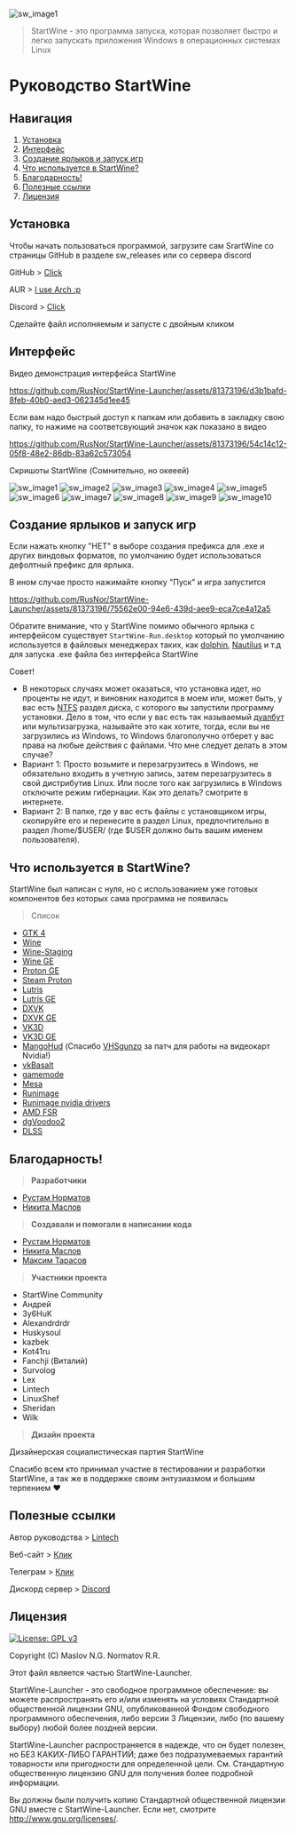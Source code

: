 ![sw_image1](/handbook/sw_logo.svg)

> StartWine - это программа запуска, которая позволяет быстро и легко запускать приложения Windows в операционных системах Linux
# **Руководство StartWine**

## Навигация
1. [Установка](#установка)
2. [Интерфейс](#интерфейс)
3. [Cоздание ярлыков и запуск игр](#cоздание-ярлыков-и-запуск-игр)
4. [Что используется в StartWine?](#что-используется-в-startwine)
5. [Благодарность!](#благодарность)
6. [Полезные ссылки](#полезные-ссылки)
7. [Лицензия](#лицензия)

## Установка
Чтобы начать пользоваться программой, загрузите сам SrartWine со страницы GitHub в разделе sw_releases или со сервера discord

GitHub > [Click](https://github.com/RusNor/StartWine-Launcher/releases)

AUR > [I use Arch :p](https://aur.archlinux.org/packages/startwine)

Discord > [Click](https://discord.gg/jjY3auVdfm)

Сделайте файл исполняемым и запусте с двойным кликом

## Интерфейс

Видео демонстрация интерфейса StartWine

https://github.com/RusNor/StartWine-Launcher/assets/81373196/d3b1bafd-8feb-40b0-aed3-062345d1ee45

Если вам надо быстрый доступ к папкам или добавить в закладку свою папку, то нажиме на соответсвующий значок как показано в видео

https://github.com/RusNor/StartWine-Launcher/assets/81373196/54c14c12-05f8-48e2-86db-83a62c573054

Скришоты StartWine (Сомнительно, но окееей)

![sw_image1](/handbook/ru/sw_image1.png)
![sw_image2](/handbook/ru/sw_image2.png)
![sw_image3](/handbook/ru/sw_image3.png)
![sw_image4](/handbook/ru/sw_image4.png)
![sw_image5](/handbook/ru/sw_image5.png)
![sw_image6](/handbook/ru/sw_image6.png)
![sw_image7](/handbook/ru/sw_image7.png)
![sw_image8](/handbook/ru/sw_image8.png)
![sw_image9](/handbook/ru/sw_image9.png)
![sw_image10](/handbook/ru/sw_image10.png)

## Cоздание ярлыков и запуск игр
Если нажать кнопку "НЕТ" в выборе создания префикса для .exe и других виндовых форматов, по умолчанию будет использоваться дефолтный префикс для ярлыка.

В ином случае просто нажимайте кнопку "Пуск" и игра запустится

https://github.com/RusNor/StartWine-Launcher/assets/81373196/75562e00-94e6-439d-aee9-eca7ce4a12a5

Обратите внимание, что у StartWine помимо обычного ярлыка с интерфейсом существует ```StartWine-Run.desktop``` который по умолчанию используется в файловых менеджерах таких, как [dolphin](https://ru.wikipedia.org/wiki/Dolphin_(%D1%84%D0%B0%D0%B9%D0%BB%D0%BE%D0%B2%D1%8B%D0%B9_%D0%BC%D0%B5%D0%BD%D0%B5%D0%B4%D0%B6%D0%B5%D1%80)), [Nautilus](https://ru.wikipedia.org/wiki/GNOME_Files) и т.д для запуска .exe файла без интерфейса StartWine

Совет!

* В некоторых случаях может оказаться, что установка идет, но проценты не идут, и виновник находится в моем или, может быть, у вас есть [NTFS](https://ru.wikipedia.org/wiki/NTFS ) раздел диска, с которого вы запустили программу установки. Дело в том, что если у вас есть так называемый [дуалбут](https://ru.wikipedia.org/wiki/Мультизагрузка) или мультизагрузка, называйте это как хотите, тогда, если вы не загрузились из Windows, то Windows благополучно отберет у вас права на любые действия с файлами.
Что мне следует делать в этом случае?
* Вариант 1: Просто возьмите и перезагрузитесь в Windows, не обязательно входить в учетную запись, затем перезагрузитесь в свой дистрибутив Linux. Или после того как загрузились в Windows отключите режим гибернации. Как это делать? смотрите в интернете.
* Вариант 2: В папке, где у вас есть файлы с установщиком игры, скопируйте его и перенесите в раздел Linux, предпочтительно в раздел /home/$USER/ (где $USER должно быть вашим именем пользователя).

## Что используется в StartWine?
StartWine был написан с нуля, но с использованием уже готовых компонентов без которых сама программа не появилась
> Список 

* [GTK 4](https://www.gtk.org/)
* [Wine](https://www.winehq.org/)
* [Wine-Staging](https://github.com/Kron4ek/Wine-Builds)
* [Wine GE](https://github.com/GloriousEggroll/wine-ge-custom)
* [Proton GE](https://github.com/GloriousEggroll/proton-ge-custom)
* [Steam Proton](https://github.com/ValveSoftware/Proton)
* [Lutris](https://github.com/lutris/wine)
* [Lutris GE](https://github.com/GloriousEggroll/proton-ge-custom)
* [DXVK](https://github.com/doitsujin/dxvk)
* [DXVK GE](https://github.com/GloriousEggroll/wine-ge-custom)
* [VK3D](https://github.com/HansKristian-Work/vkd3d-proton)
* [VK3D GE](https://github.com/GloriousEggroll/wine-ge-custom)
* [MangoHud](https://github.com/flightlessmango/MangoHud) (Спасибо [VHSgunzo](https://github.com/VHSgunzo) за патч для работы на видеокарт Nvidia!)
* [vkBasalt](https://github.com/DadSchoorse/vkBasalt)
* [gamemode](https://github.com/FeralInteractive/gamemode)
* [Mesa](https://www.mesa3d.org/)
* [Runimage](https://github.com/VHSgunzo/runimage)
* [Runimage nvidia drivers](https://github.com/VHSgunzo/runimage-nvidia-drivers)
* [AMD FSR](https://github.com/GPUOpen-Effects/FidelityFX-FSR2)
* [dgVoodoo2](http://dege.freeweb.hu/dgVoodoo2/dgVoodoo2/)
* [DLSS](https://www.nvidia.com/en-us/geforce/technologies/dlss/)

## Благодарность!

> **Разработчики**

- [Рустам Норматов](https://github.com/RusNor)
- [Никита Маслов](https://github.com/nix-on-nix)

> **Создавали и помогали в написании кода**

- [Рустам Норматов](https://github.com/RusNor)
- [Никита Маслов](https://github.com/nix-on-nix)
- [Максим Тарасов](https://github.com/VHSgunzo)

> **Участники проекта**

- StartWine Community
- Андрей
- 3y6HuK
- Alexandrdrdr
- Huskysoul
- kazbek
- Kot41ru
- Fanchji (Виталий)
- Survolog
- Lex
- Lintech
- LinuxShef
- Sheridan
- Wilk

> **Дизайн проекта**

Дизайнерская социалистическая партия StartWine

Спасибо всем кто принимал участие в тестировании и разработки StartWine, а так же в поддержке своим энтузиазмом и большим терпением ❤️

## Полезные ссылки

Автор руководства > [Lintech](https://www.youtube.com/c/Lintech8)

Веб-сайт > [Клик](https://startwine-project.ru/)

Телеграм > [Клик](https://t.me/StartWine)

Дискорд сервер > [Discord](https://discord.gg/jjY3auVdfm)

## Лицензия

[![License: GPL v3](https://img.shields.io/badge/License-GPLv3-blue.svg)](https://www.gnu.org/licenses/gpl-3.0)

Copyright (C) Maslov N.G. Normatov R.R.

Этот файл является частью StartWine-Launcher.

StartWine-Launcher - это свободное программное обеспечение: вы можете распространять его и/или изменять
на условиях Стандартной общественной лицензии GNU, опубликованной
Фондом свободного программного обеспечения, либо версии 3 Лицензии, либо
(по вашему выбору) любой более поздней версии.

StartWine-Launcher распространяется в надежде, что он будет полезен,
но БЕЗ КАКИХ-ЛИБО ГАРАНТИЙ; даже без подразумеваемых гарантий
товарности или пригодности для определенной цели. См.
Стандартную общественную лицензию GNU для получения более подробной информации.

Вы должны были получить копию Стандартной общественной лицензии GNU
вместе с StartWine-Launcher.  Если нет, смотрите <http://www.gnu.org/licenses/>.
